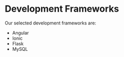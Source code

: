 # Development Frameworks

Our selected development frameworks are:

* Angular
* Ionic
* Flask
* MySQL